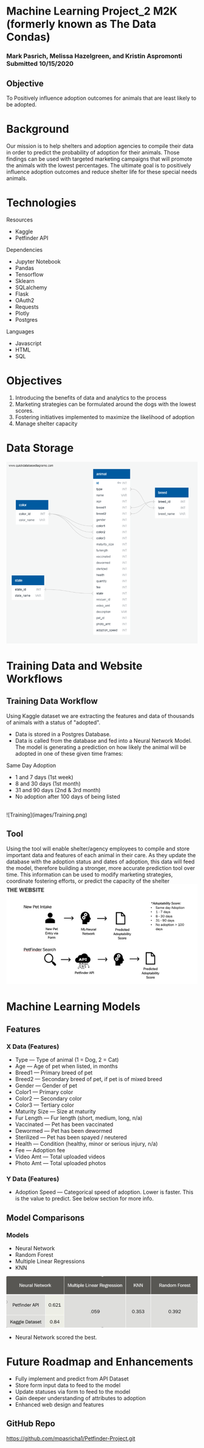 # Machine Learning Project_2 M2K (formerly known as The Data Condas)
### Mark Pasrich, Melissa Hazelgreen, and Kristin Aspromonti Submitted 10/15/2020

## Objective
To Positively influence adoption outcomes for animals that are least likely to be adopted.

# Background
Our mission is to help shelters and adoption agencies to compile their data in order to predict the probability of adoption for their animals. Those findings can be used with targeted marketing campaigns that will promote the animals with the lowest percentages. The ultimate goal is to positively influence adoption outcomes and reduce shelter life for these special needs animals.

 # Technologies

Resources
* Kaggle 
* Petfinder API

Dependencies
* Jupyter Notebook
* Pandas
* Tensorflow
* Sklearn
* SQLalchemy
* Flask
* OAuth2
* Requests
* Plotly
* Postgres

Languages
  * Javascript
  * HTML
  * SQL

# Objectives

1. Introducing the benefits of data and analytics to the process
2. Marketing strategies can be formulated around the dogs with the lowest scores.
3. Fostering initiatives implemented to maximize the likelihood of adoption
4. Manage shelter capacity

# Data Storage

![ERD](images/ERD.png)

# Training Data and Website Workflows

## Training Data Workflow
Using Kaggle dataset we are extracting the features and data of thousands of animals with a status of "adopted".
* Data is stored in a Postgres Database.
* Data is called from the database and fed into a Neural Network Model. The model is generating a prediction on how likely the animal will be adopted in one of these given time frames:

Same Day Adoption
* 1 and 7 days (1st week)
* 8 and 30 days (1st month)
* 31 and 90 days (2nd & 3rd month)
* No adoption after 100 days of being listed
<br>
![Training](images/Training.png)


## Tool
Using the tool will enable shelter/agency employees to compile and store important data and features of each animal in their care. As they update the database with the adoption status and dates of adoption, this data will feed the model, therefore building a stronger, more accurate prediction tool over time. This information can be used to modify marketing strategies, coordinate fostering efforts, or predict the capacity of the shelter
<br>
![Tool](images/website.png)


# Machine Learning Models

## Features
### X Data (Features)
- Type — Type of animal (1 = Dog, 2 = Cat)
- Age — Age of pet when listed, in months
- Breed1 — Primary breed of pet
- Breed2 — Secondary breed of pet, if pet is of mixed breed 
- Gender — Gender of pet 
- Color1 — Primary color
- Color2 — Secondary color
- Color3 — Tertiary color
- Maturity Size — Size at maturity
- Fur Length — Fur length (short, medium, long, n/a)
- Vaccinated — Pet has been vaccinated 
- Dewormed — Pet has been dewormed 
- Sterilized — Pet has been spayed / neutered 
- Health — Condition (healthy, minor or serious injury, n/a)
- Fee — Adoption fee 
- Video Amt — Total uploaded videos
- Photo Amt — Total uploaded photos

### Y Data (Features)
- Adoption Speed — Categorical speed of adoption. Lower is faster. This is the value to predict. See below section for more info.

## Model Comparisons
### Models
* Neural Network
* Random Forest
* Multiple Linear Regressions
* KNN

![Models](images/ML.png)

* Neural Network scored the best.

# Future Roadmap and Enhancements

* Fully implement and predict from API Dataset
* Store form input data to feed to the model
* Update statuses via form to feed to the model
* Gain deeper understanding of attributes to adoption
* Enhanced web design and features

## GitHub Repo
https://github.com/mpasricha1/Petfinder-Project.git

